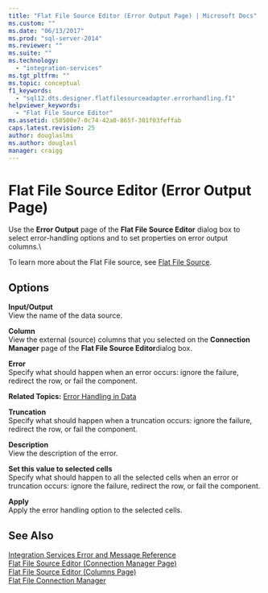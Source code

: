 ```yaml
---
title: "Flat File Source Editor (Error Output Page) | Microsoft Docs"
ms.custom: ""
ms.date: "06/13/2017"
ms.prod: "sql-server-2014"
ms.reviewer: ""
ms.suite: ""
ms.technology: 
  - "integration-services"
ms.tgt_pltfrm: ""
ms.topic: conceptual
f1_keywords: 
  - "sql12.dts.designer.flatfilesourceadapter.errorhandling.f1"
helpviewer_keywords: 
  - "Flat File Source Editor"
ms.assetid: c50500e7-0c74-42a0-865f-301f03feffab
caps.latest.revision: 25
author: douglaslms
ms.author: douglasl
manager: craigg
---
```

# Flat File Source Editor (Error Output Page)
  Use the **Error Output** page of the **Flat File Source Editor** dialog box to select error-handling options and to set properties on error output columns.\  
  
 To learn more about the Flat File source, see [Flat File Source](data-flow/flat-file-source.md).  
  
## Options  
 **Input/Output**  
 View the name of the data source.  
  
 **Column**  
 View the external (source) columns that you selected on the **Connection Manager** page of the **Flat File Source Editor**dialog box.  
  
 **Error**  
 Specify what should happen when an error occurs: ignore the failure, redirect the row, or fail the component.  
  
 **Related Topics:** [Error Handling in Data](data-flow/error-handling-in-data.md)  
  
 **Truncation**  
 Specify what should happen when a truncation occurs: ignore the failure, redirect the row, or fail the component.  
  
 **Description**  
 View the description of the error.  
  
 **Set this value to selected cells**  
 Specify what should happen to all the selected cells when an error or truncation occurs: ignore the failure, redirect the row, or fail the component.  
  
 **Apply**  
 Apply the error handling option to the selected cells.  
  
## See Also  
 [Integration Services Error and Message Reference](../../2014/integration-services/integration-services-error-and-message-reference.md)   
 [Flat File Source Editor &#40;Connection Manager Page&#41;](../../2014/integration-services/flat-file-source-editor-connection-manager-page.md)   
 [Flat File Source Editor &#40;Columns Page&#41;](../../2014/integration-services/flat-file-source-editor-columns-page.md)   
 [Flat File Connection Manager](connection-manager/file-connection-manager.md)  
  
  
